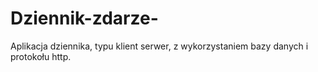# Dziennik-zdarze-
Aplikacja dziennika, typu klient serwer, z wykorzystaniem bazy danych i protokołu http.

